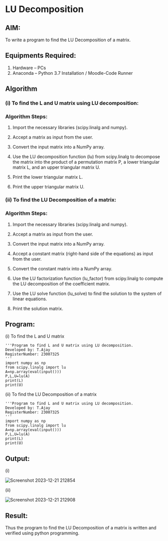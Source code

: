 # LU Decomposition 

## AIM:
To write a program to find the LU Decomposition of a matrix.

## Equipments Required:
1. Hardware – PCs
2. Anaconda – Python 3.7 Installation / Moodle-Code Runner

## Algorithm
### (i) To find the L and U matrix using LU decomposition:

### Algorithm Steps:

1. Import the necessary libraries (scipy.linalg and numpy).

2. Accept a matrix as input from the user.

3. Convert the input matrix into a NumPy array.

4. Use the LU decomposition function (lu) from scipy.linalg to decompose the matrix into the product of a permutation matrix P, a lower triangular matrix L, and an upper triangular matrix U.

5. Print the lower triangular matrix L.

6. Print the upper triangular matrix U.


### (ii) To find the LU Decomposition of a matrix:

### Algorithm Steps:

1. Import the necessary libraries (scipy.linalg and numpy).
   
2. Accept a matrix as input from the user.

3. Convert the input matrix into a NumPy array.

4. Accept a constant matrix (right-hand side of the equations) as input from the user.

5. Convert the constant matrix into a NumPy array.

6. Use the LU factorization function (lu_factor) from scipy.linalg to compute the LU decomposition of the coefficient matrix.

7. Use the LU solve function (lu_solve) to find the solution to the system of linear equations.

8. Print the solution matrix.
## Program:
(i) To find the L and U matrix
```
'''Program to find L and U matrix using LU decomposition.
Developed by: T.Ajay
RegisterNumber: 23007325
'''
import numpy as np
from scipy.linalg import lu
A=np.array(eval(input()))
P,L,U=lu(A)
print(L)
print(U)
```
(ii) To find the LU Decomposition of a matrix
```
'''Program to find L and U matrix using LU decomposition.
Developed by: T.Ajay
RegisterNumber: 23007325
'''
import numpy as np
from scipy.linalg import lu
A=np.array(eval(input()))
P,L,U=lu(A)
print(L)
print(U)
```

## Output:
(i)

![Screenshot 2023-12-21 212854](https://github.com/Ajayreddy-2006/LU-Decomposition/assets/145742508/44172335-3d4e-4ed8-914b-5c3120ca9692)


(ii)

![Screenshot 2023-12-21 212908](https://github.com/Ajayreddy-2006/LU-Decomposition/assets/145742508/ef7f5fd2-065b-4264-857d-063733ae37d9)

## Result:
Thus the program to find the LU Decomposition of a matrix is written and verified using python programming.

